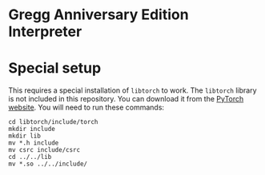 # Gregg Anniversary Edition Interpreter

# Special setup

This requires a special installation of `libtorch` to work.  The `libtorch` library
is not included in this repository.  You can download it from the
[PyTorch website](https://pytorch.org/get-started/locally/). You will need to
run these commands:
```shell
cd libtorch/include/torch
mkdir include
mkdir lib
mv *.h include
mv csrc include/csrc
cd ../../lib
mv *.so ../../include/
```